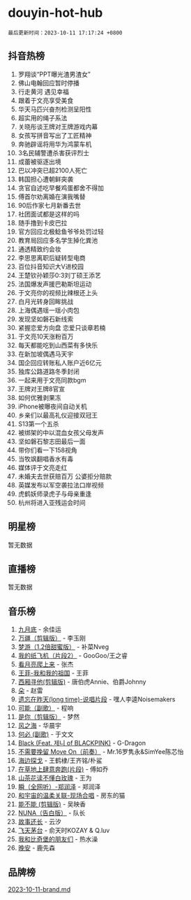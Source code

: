 # douyin-hot-hub

`最后更新时间：2023-10-11 17:17:24 +0800`

## 抖音热榜

1. 罗翔谈“PPT曝光渣男渣女”
1. 佛山电翰回应暂时停播
1. 行走黄河 遇见幸福
1. 跟着于文亮享受美食
1. 华天马匹兴奋剂检测呈阳性
1. 超实用的绳子系法
1. 关晓彤谈王牌对王牌游戏内幕
1. 女孩写拼音写出了工匠精神
1. 奔驰辟谣将用华为鸿蒙车机
1. 3名民辅警遭杀害获评烈士
1. 成蕾被驱逐出境
1. 巴以冲突已超2100人死亡
1. 韩国担心遭朝鲜突袭
1. 贪官自述吃早餐鸡蛋都舍不得加
1. 傅首尔劝离婚在演我嘴替
1. 90后作家七月新番去世
1. 社团面试都是这样的吗
1. 随手撸到卡皮巴拉
1. 官方回应北极鲶鱼爷爷处罚过轻
1. 教育局回应多名学生掉化粪池
1. 通透精致约会妆
1. 李思思离职后疑转型电商
1. 百位抖音知识大V进校园
1. 王楚钦孙颖莎0:3刘丁硕王添艺
1. 法国爆发声援巴勒斯坦运动
1. 于文亮你的视频比辣根还上头
1. 白月光转身回眸挑战
1. 上海偶遇瑶一瑶小肉包
1. 发现坚如磐石新线索
1. 紧握恋爱方向盘 恋爱只谈章若楠
1. 于文亮10天涨粉百万
1. 每天都能吃到山西菜有多快乐
1. 在新加坡偶遇马天宇
1. 国企回应转账私人账户近6亿元
1. 独库公路道路冬季封闭
1. 一起来用于文亮同款bgm
1. 王牌对王牌8官宣
1. 如何优雅剥果冻
1. iPhone被曝夜间自动关机
1. 乡亲们以最高礼仪迎接双冠王
1. S13第一个五杀
1. 被绑架的中以混血女孩父母发声
1. 坚如磐石黎志田最后一面
1. 带你们看一下158视角
1. 当牧飒翻唱香水有毒
1. 媒体评于文亮走红
1. 未婚夫去世获赔百万 公婆拒分赔款
1. 英媒发布以军空袭拉法口岸视频
1. 虎鹤妖师录虎子与母亲重逢
1. 杭州将进入亚残运会时间

## 明星榜

暂无数据

## 直播榜

暂无数据

## 音乐榜

1. [九月底](https://sf6-cdn-tos.douyinstatic.com/obj/tos-cn-ve-2774/oMfewG4PDTFhF8iz3OGQ7ABH5i6fCgnMaoCbzZ) - 余佳运
1. [万疆（剪辑版）](https://sf6-cdn-tos.douyinstatic.com/obj/tos-cn-ve-2774/ooG7oVgFlDTelKCjCsTTobQvbdtj1BBQXnfZd8) - 李玉刚
1. [梦游（1.2倍甜蜜版）](https://sf3-cdn-tos.douyinstatic.com/obj/tos-cn-ve-2774/o4gyAUm8hwufoEABmwVIiQtHsFuGzAEEWtNMzo) - 补菜Nveg
1. [我的纸飞机（片段2）](https://sf3-cdn-tos.douyinstatic.com/obj/tos-cn-ve-2774/oM2ZrKcg2CD5AeRB2gkeXOFB1IxAGJdZPazYHf) - GooGoo/王之睿
1. [看月亮爬上来](https://sf6-cdn-tos.douyinstatic.com/obj/tos-cn-ve-2774/356c324112764016b25295e535f2daf0) - 张杰
1. [王菲-我和我的祖国](https://sf3-cdn-tos.douyinstatic.com/obj/tos-cn-ve-2774/3ef0f373017541e18566595c96123cab) - 王菲
1. [西厢寻他(剪辑版)](https://sf6-cdn-tos.douyinstatic.com/obj/tos-cn-ve-2774/oUsAVfAQKlRNxEv5qxvIB8o5qmIWUcXbzJKJhw) - 唐伯虎Annie、伯爵Johnny
1. [朵](https://sf6-cdn-tos.douyinstatic.com/obj/tos-cn-ve-2774/932f5bdfcd7c47b880525e92ab8a4999) - 赵雷
1. [遗忘在昨天(long time)-说唱片段](https://sf3-cdn-tos.douyinstatic.com/obj/tos-cn-ve-2774/oIynqctDJIzUJY3Q2CeIFe5nA2gC7DS2bfZamd) - 嘿人李逵Noisemakers
1. [可能（副歌）](https://sf3-cdn-tos.douyinstatic.com/obj/tos-cn-ve-2774/cde1731888894259b333569393c2fb51) - 程响
1. [是你（剪辑版）](https://sf6-cdn-tos.douyinstatic.com/obj/tos-cn-ve-2774/46019dae783c4c969944217fe1cfafc4) - 梦然
1. [风之海](https://sf6-cdn-tos.douyinstatic.com/obj/tos-cn-ve-2774/oInqZ2gFbCQvB6wZNnZlJpBcfDBQ8t1e1XwYAi) - 华晨宇
1. [何必 (副歌)](https://sf6-cdn-tos.douyinstatic.com/obj/tos-cn-ve-2774/okuRVVnhXysQOM6IEAfyBsgzwvoF7Az6tNiWDB) - 于文文
1. [Black (Feat. 제니 of BLACKPINK)](https://sf6-cdn-tos.douyinstatic.com/obj/tos-cn-ve-2774/2eb92e2debbe4fe0a552bc099aef7f28) - G-Dragon
1. [不需要挽留 Move On（前奏）](https://sf6-cdn-tos.douyinstatic.com/obj/tos-cn-ve-2774/ooCBhgCCkF4nExzQL9WZSUbitfA8IsDkgQIYhe) - Mr.16罗隽永&SimYee陈芯怡
1. [海边探戈](https://sf6-cdn-tos.douyinstatic.com/obj/tos-cn-ve-2774/os9gE0VQCGqt6VQkZDyBBYvfSDY0QFe3vVmubn) - 王鹤棣/王齐铭/朴鲨
1. [在草地上肆意奔跑(片段)](https://sf3-cdn-tos.douyinstatic.com/obj/tos-cn-ve-2774/8831d494742f45dabdfa8adb8b817259) - 傅如乔
1. [山茶花读不懂白玫瑰](https://sf6-cdn-tos.douyinstatic.com/obj/tos-cn-ve-2774/osfn8B7DktrRHEPJgPCfDbw7QDQEkwC16BxZg9) - 王为
1. [瞬（全网听）-郑润泽](https://sf3-cdn-tos.douyinstatic.com/obj/tos-cn-ve-2774/o4Vb9eJZClCZTnRQYy0BRSeHGrDtrkrQgIBvQt) - 郑润泽
1. [和宇宙的温柔关联-现场合唱](https://sf3-cdn-tos.douyinstatic.com/obj/tos-cn-ve-2774/o0hONGDYQBgk0e5bqDeQOonVmncA6tC2nBwZLT) - 房东的猫
1. [能不能 (剪辑版)](https://sf3-cdn-tos.douyinstatic.com/obj/tos-cn-ve-2774/fc4a6c45b4a34277ba4088e1d7fdff98) - 吴映香
1. [NUNA（告白版）](https://sf6-cdn-tos.douyinstatic.com/obj/tos-cn-ve-2774/a65828cbd8ce41a78a430a58b49f4feb) - 队长
1. [故事还长](https://sf3-cdn-tos.douyinstatic.com/obj/tos-cn-ve-2774/30a26758c8594f0ab81ac675c33ee2c5) - 云汐
1. [飞天茅台](https://sf3-cdn-tos.douyinstatic.com/obj/tos-cn-ve-2774/o4GhTV5kIuMWmC2Ai1WzNglssgBfQaqQCSLxUU) - 俞天时KOZAY & Q.luv
1. [我和比奇堡的朋友们](https://sf3-cdn-tos.douyinstatic.com/obj/tos-cn-ve-2774/f0505db981ea4a6d91453a15924a82aa) - 热水澡
1. [晚安](https://sf6-cdn-tos.douyinstatic.com/obj/tos-cn-ve-2774/a724c5e224464218839820f4e4fd632f) - 鹿先森

## 品牌榜

[2023-10-11-brand.md](2023-10-11-brand.md)
